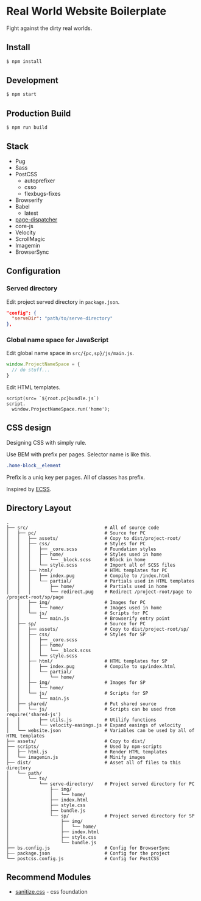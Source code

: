 # Real World Website Boilerplate

Fight against the dirty real worlds.

## Install

```bash
$ npm install
```

## Development

```bash
$ npm start
```

## Production Build

```bash
$ npm run build
```

## Stack

- Pug
- Sass
- PostCSS
  - autoprefixer
  - csso
  - flexbugs-fixes
- Browserify
- Babel
  - latest
- [page-dispatcher](https://github.com/yuheiy/page-dispatcher)
- core-js
- Velocity
- ScrollMagic
- Imagemin
- BrowserSync

## Configuration

### Served directory

Edit project served directory in `package.json`.

```json
"config": {
  "serveDir": "path/to/serve-directory"
},
```

### Global name space for JavaScript

Edit global name space in `src/{pc,sp}/js/main.js`.

```javascript
window.ProjectNameSpace = {
  // do stuff...
}
```

Edit HTML templates.

```jade
script(src= `${root.pc}bundle.js`)
script.
  window.ProjectNameSpace.run('home');
```

## CSS design

Designing CSS with simply rule.

Use BEM with prefix per pages. Selector name is like this.

```scss
.home-block__element
```

Prefix is a uniq key per pages. All of classes has prefix.

Inspired by [ECSS](http://ecss.io/).

## Directory Layout

```
.
├── src/                            # All of source code
│   ├── pc/                         # Source for PC
│   │   ├── assets/                 # Copy to dist/project-root/
│   │   ├── css/                    # Styles for PC
│   │   │   ├── _core.scss          # Foundation styles
│   │   │   ├── home/               # Styles used in home
│   │   │   │   └── _block.scss     # Block in home
│   │   │   └── style.scss          # Import all of SCSS files
│   │   ├── html/                   # HTML templates for PC
│   │   │   ├── index.pug           # Compile to /index.html
│   │   │   └── partial/            # Partials used in HTML templates
│   │   │       ├── home/           # Partials used in home
│   │   │       └── redirect.pug    # Redirect /project-root/page to /project-root/sp/page
│   │   ├── img/                    # Images for PC
│   │   │   └── home/               # Images used in home
│   │   └── js/                     # Scripts for PC
│   │       └── main.js             # Browserify entry point
│   ├── sp/                         # Source for PC
│   │   ├── assets/                 # Copy to dist/project-root/sp/
│   │   ├── css/                    # Styles for SP
│   │   │   ├── _core.scss
│   │   │   ├── home/
│   │   │   │   └── _block.scss
│   │   │   └── style.scss
│   │   ├── html/                   # HTML templates for SP
│   │   │   ├── index.pug           # Compile to sp/index.html
│   │   │   └── partial/
│   │   │       └── home/
│   │   ├── img/                    # Images for SP
│   │   │   └── home/
│   │   └── js/                     # Scripts for SP
│   │       └── main.js
│   ├── shared/                     # Put shared source
│   │   └── js/                     # Scripts can be used from require('shared-js')
│   │       ├── utils.js            # Utilify functions
│   │       └── velocity-easings.js # Expand easings of velocity
│   └── website.json                # Variables can be used by all of HTML templates
├── assets/                         # Copy to dist/
├── scripts/                        # Used by npm-scripts
│   ├── html.js                     # Render HTML templates
│   └── imagemin.js                 # Minify images
├── dist/                           # Asset all of files to this directory
│   └── path/
│       └── to/
│           └── serve-directory/    # Project served directory for PC
│               ├── img/
│               │   └── home/
│               ├── index.html
│               ├── style.css
│               ├── bundle.js
│               └── sp/             # Project served directory for SP
│                   ├── img/
│                   │   └── home/
│                   ├── index.html
│                   ├── style.css
│                   └── bundle.js
├── bs.config.js                    # Config for BrowserSync
├── package.json                    # Config for the project
└── postcss.config.js               # Config for PostCSS
```

## Recommend Modules

- [sanitize.css](https://github.com/jonathantneal/sanitize.css) - css foundation

